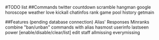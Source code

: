 #TODO list
##Commands
twitter
countdown
scramble
hangman
google
horoscope
weather
love
kickall
chatinfos
rank
game
pool
history
getmain

##Features (pending database connection)
Alias'
Responses
Minranks
combine "ban/unban" commands with alias
hasmost
userinfo
lastseen
power [enable/disable/clear/list]
edit
staff
allmissing
everymissing